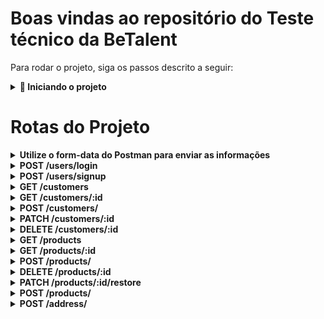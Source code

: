 # Boas vindas ao repositório do Teste técnico da BeTalent

Para rodar o projeto, siga os passos descrito a seguir:

<details>
<summary><strong> 🔰 Iniciando o projeto</strong></summary><br />
  
  1. Clone o repositório `git clone git@github.com:joaopedrospaz/betalent-teste-tecnico.git`
  
  2.  Entre na pasta do repositório que você acabou de clonar:
  * Se você estiver usando linux `cd betalent-teste-tecnico`

  3. Tire o `.exemple` do arquivo `.env.exemple`

  4. Instale as dependências:
  * `npm install`

  5. Suba o container do MySql:
  * `docker-compose up -d`
    
  6. Execute as Migrations:
  * `npm run migration`

  7. Execute as Seeders:
  * `npm run seed`
    
  8. Rode o projeto:
  * `npm run dev`  
  
</details>

# Rotas do Projeto

<details>
<summary><strong> Utilize o form-data do Postman para enviar as informações</strong></summary><br />

  ![image](https://github.com/user-attachments/assets/19b5bdf3-4dee-4a4f-89cd-f9e59bfdff53)
</details>
<details>
<summary><strong> POST /users/login </strong></summary><br />
  
  * Nessa rota você fará login como usuário, recebendo um token que deverá ser enviado pelo `Authorization` em `Headers` para que tenha acesso as outras rotas:
    ![image](https://github.com/user-attachments/assets/94f35a74-60fc-499e-9e0f-25982f2ad7d5)

  * Exemplo de como fazer um login válido:
    ![image](https://github.com/user-attachments/assets/74b85205-243a-4687-9a17-fe50aa2bb6a2)
  * `email`: `joao.silva@example.com`
  * `password`: `password123`
</details>
<details>
<summary><strong> POST /users/signup </strong></summary><br />
  
  * Essa é a rota para registrar um novo usuário.
  * Exemplo de como fazer uma requisição válida:
  
  ![image](https://github.com/user-attachments/assets/d4fa40b0-70aa-49a0-a713-0ab0bd15671b)
</details>
<details>
<summary><strong> GET /customers </strong></summary><br />
  
  * Essa é a rota para listar todos os clientes.
  * Não Necessita enviar nada no body:
    ![image](https://github.com/user-attachments/assets/d9ffcfbc-bf52-42bc-b6fc-8ce19e504e5b)
</details>
<details>
<summary><strong> GET /customers/:id </strong></summary><br />
  
  * Essa é a rota para datalhar um cliente.
  * Nessa rota o id deverá ser enviado como parâmetro, não necessita enviar nada no body:
    ![image](https://github.com/user-attachments/assets/9e70b647-85aa-49e0-ac5d-7fbcd43899cf)
</details>
<details>
<summary><strong> POST  /customers/ </strong></summary><br />
  
  * Essa é a rota para registrar um novo cliente.
  * Exemplo de como fazer uma requisição válida:
  
  ![image](https://github.com/user-attachments/assets/d28a5521-ac93-4a3b-baad-e6918d04105d)
</details>
<details>
<summary><strong> PATCH  /customers/:id </strong></summary><br />
  
  * Essa é a rota para editar um cliente.
  * Exemplo de como fazer uma requisição válida:
  * O id deverá ser enviado pelo paramâmetro e pelo menos um dos campos precisa ser enviado:
  ![image](https://github.com/user-attachments/assets/4514875e-1f0c-427c-8f6e-ff4462da3a36)
</details>
<details>
<summary><strong> DELETE  /customers/:id </strong></summary><br />
  
  * Essa é a rota para deletar um cliente.
  * Nessa rota o id deverá ser enviado como parâmetro, não necessita enviar nada no body:
  ![image](https://github.com/user-attachments/assets/2bd762af-fd9c-4ac5-a2e8-903dc6157e03)
</details>
<details>
<summary><strong> GET /products </strong></summary><br />
  
  * Essa é a rota para listar todos os produtos.
  * Não Necessita enviar nada no body:
  ![image](https://github.com/user-attachments/assets/10df06ed-7bef-43f1-b3b6-fd1499e9587a)
</details>
<details>
<summary><strong> GET /products/:id </strong></summary><br />
  
  * Essa é a rota para datalhar um produto.
  * Nessa rota o id deverá ser enviado como parâmetro, não necessita enviar nada no body:
    ![image](https://github.com/user-attachments/assets/2c0d3927-20a4-4dcb-b292-b9c37a4c4f5e)
</details>
<details>
<summary><strong> POST  /products/ </strong></summary><br />
  
  * Essa é a rota para registrar um novo produto.
  * Exemplo de como fazer uma requisição válida:
  
 ![image](https://github.com/user-attachments/assets/4fc831b0-d2ee-4cec-8c87-139603e20106)
</details>
<details>
<summary><strong> DELETE  /products/:id </strong></summary><br />
  
  * Essa é a rota para deletar um produto.
  * Nessa rota o id deverá ser enviado como parâmetro, não necessita enviar nada no body:
  ![image](https://github.com/user-attachments/assets/2b1a25f8-f605-4dc1-a935-fe9bd9c4c5b0)
</details>
<details>
<summary><strong> PATCH  /products/:id/restore </strong></summary><br />
  
  * Essa é a rota para restaurar um produto deletado.
  * Nessa rota o id deverá ser enviado como parâmetro, não necessita enviar nada no body:
  ![image](https://github.com/user-attachments/assets/72071177-203b-40bb-960b-dcfcfa06b6b8)
</details>
<details>
<summary><strong> POST  /products/ </strong></summary><br />
  
  * Essa é a rota para registrar uma nova venda.
  * Exemplo de como fazer uma requisição válida:
  
 ![image](https://github.com/user-attachments/assets/ece8f609-63dc-4d3d-9443-1d5e697a5cf4)
 * `🟥 Atenção para as chaves dos objetos, elas devem vir com aspas.`
 * Pode ser enviado mais de um produto por venda
</details>
<details>
<summary><strong> POST  /address/ </strong></summary><br />
  
  * Essa é a rota para registrar um novo endereço.
  * Exemplo de como fazer uma requisição válida:
  
 ![image](https://github.com/user-attachments/assets/87fbb857-3479-405e-97ba-d366ce915a44)

</details>
